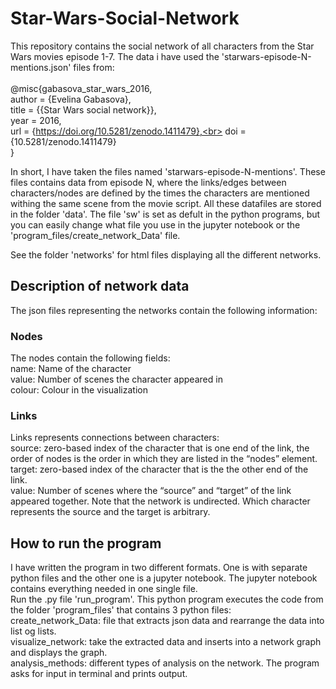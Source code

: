 # Star-Wars-Social-Network

This repository contains the social network of all characters from the Star Wars movies episode 1-7. The data i have used the 'starwars-episode-N-mentions.json' files from: <br> <br>
@misc{gabasova_star_wars_2016, <br>
  author  = {Evelina Gabasova},<br>
  title   = {{Star Wars social network}},<br>
  year    = 2016,<br>
  url     = {https://doi.org/10.5281/zenodo.1411479},<br>
  doi     = {10.5281/zenodo.1411479}<br>
 }<br>

In short, I have taken the files named 'starwars-episode-N-mentions'. These files contains data from episode N, where the links/edges between characters/nodes are defined by the times the characters are mentioned withing the same scene from the movie script. All these datafiles are stored in the folder 'data'. The file 'sw' is set as defult in the python programs, but you can easily change what file you use in the jupyter notebook or the 'program_files/create_network_Data' file. <br>

See the folder 'networks' for html files displaying all the different networks. <br>

## Description of network data
 The json files representing the networks contain the following information:<br>
 
 ### Nodes
 The nodes contain the following fields: <br>
  name: Name of the character <br>
  value: Number of scenes the character appeared in <br>
  colour: Colour in the visualization <br>
  
### Links
Links represents connections between characters: <br>
  source: zero-based index of the character that is one end of the link, the order of nodes is the order in which they are listed in the “nodes” element. <br>
  target: zero-based index of the character that is the the other end of the link. <br>
  value: Number of scenes where the “source” and “target” of the link appeared together. Note that the network is undirected. Which character represents the source and the target is arbitrary. 

## How to run the program
I have written the program in two different formats. One is with separate python files and the other one is a jupyter notebook. The jupyter notebook contains everything needed in one single file. <br>
Run the .py file 'run_program'. This python program executes the code from the folder 'program_files' that contains 3 python files: <br>
create_network_Data: file that extracts json data and rearrange the data into list og lists. <br>
visualize_network: take the extracted data and inserts into a network graph and displays the graph. <br>
analysis_methods: different types of analysis on the network. The program asks for input in terminal and prints output. 
